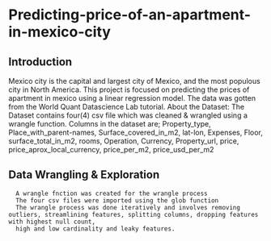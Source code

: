 # Predicting-price-of-an-apartment-in-mexico-city
## Introduction
Mexico city is the capital and largest city of Mexico, and the most populous city in North America. This project is focused on predicting the prices of apartment in mexico using a linear regression model. The data was gotten from the World Quant Datascience Lab tutorial.
About the Dataset: The Dataset contains four(4) csv file which was cleaned & wrangled using a wrangle function. Columns in the dataset are;
                  Property_type,
                  Place_with_parent-names,
                  Surface_covered_in_m2,
                  lat-lon,
                  Expenses,
                  Floor,
                  surface_total_in_m2,
                  rooms,
                  Operation,
                  Currency,
                  Property_url,
                  price,
                  price_aprox_local_currency,
                  price_per_m2,
                  price_usd_per_m2
## Data Wrangling & Exploration
      A wrangle fnction was created for the wrangle process
      The four csv files were imported using the glob function
      The wrangle process was done iteratively and involves removing outliers, streamlining features, splitting columns, dropping features with highest null count,
      high and low cardinality and leaky features.

     
                   
                    

